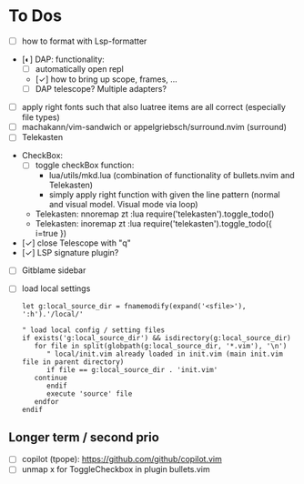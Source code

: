 
# To Dos

- [ ] how to format with Lsp-formatter
- [◐] DAP: functionality:
  - [ ] automatically open repl
  - [✓] how to bring up scope, frames, ...
  - [ ] DAP telescope? Multiple adapters?
- [ ] apply right fonts such that also luatree items are all correct (especially file types)
- [ ] machakann/vim-sandwich or appelgriebsch/surround.nvim (surround)
- [ ] Telekasten
- CheckBox:
  - [ ] toggle checkBox function:
    - lua/utils/mkd.lua  (combination of functionality of bullets.nvim and Telekasten)
    - simply apply right function with <c-space> given the line pattern (normal and visual model. Visual mode via loop)
  - Telekasten: nnoremap <leader>zt :lua require('telekasten').toggle_todo()<CR>
  - Telekasten: inoremap <leader>zt <ESC>:lua require('telekasten').toggle_todo({ i=true })<CR>
- [✓] close Telescope with "q"
- [✓] LSP signature plugin?
- [ ] Gitblame sidebar
- [ ] load local settings

  ```vim
  let g:local_source_dir = fnamemodify(expand('<sfile>'), ':h').'/local/'

  " load local config / setting files
  if exists('g:local_source_dir') && isdirectory(g:local_source_dir)
     for file in split(globpath(g:local_source_dir, '*.vim'), '\n')
        " local/init.vim already loaded in init.vim (main init.vim file in parent directory)
        if file == g:local_source_dir . 'init.vim'
     continue
        endif
        execute 'source' file
     endfor
  endif
  ```

## Longer term / second prio

- [ ] copilot (tpope): https://github.com/github/copilot.vim
- [ ] unmap <leader>x for ToggleCheckbox in plugin bullets.vim
